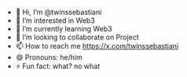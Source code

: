 - 👋 Hi, I’m @twinssebastiani
- 👀 I’m interested in Web3
- 🌱 I’m currently learning Web3
- 💞️ I’m looking to collaborate on Project
- 📫 How to reach me https://x.com/twinssebastiani
- 😄 Pronouns: he/him
- ⚡ Fun fact: what? no what

<!---
twinssebastiani/twinssebastiani is a ✨ special ✨ repository because its `README.md` (this file) appears on your GitHub profile.
You can click the Preview link to take a look at your changes.
--->
